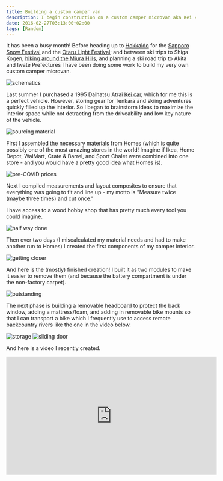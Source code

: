 ```yaml
---
title: Building a custom camper van
description: I begin construction on a custom camper microvan aka Kei van for Tenkara adventures in Japan...
date: 2016-02-27T03:13:00+02:00
tags: [Random]
---
```

<div class="text-lg mt-2">
<p class="mb-2">It has been a busy month! Before heading up to <a href="https://www.fallfishtenkara.com/rivers-of-hokkaido/" target="_blank" rel="noopener noreferrer">Hokkaido</a> for the <a href="https://www.fallfishtenkara.com/sapporo-snow-festival/" target="_blank" rel="noopener noreferrer">Sapporo Snow Festival</a> and the <a href="https://www.fallfishtenkara.com/otaru-light-festival/" target="_blank" rel="noopener noreferrer">Otaru Light Festival</a>; and between ski trips to Shiga Kogen, <a href="https://www.facebook.com/media/set/?set=a.455240918013301.1073741831.355562167981177&amp;type=1&amp;l=c000eccd9f" target="_blank" rel="noopener noreferrer">hiking around the Miura Hills</a>, and planning a ski road trip to Akita and Iwate Prefectures I have been doing some work to build my very own custom camper microvan.</p>

<img class="w-8/12 rounded-lg shadow-lg mx-auto" src="https://res.cloudinary.com/mountaintopcoding-127956/image/upload/v1652024244/Fallfish%20Tenkara/camper-van/camper_van-kei_van-custom_interior-van_life-tenkara_bum-ski_bum-japow-schematics_njsz9q.jpg" alt="schematics" />

<p class="mt-2 mb-2">Last summer I purchased a 1995 Daihatsu Atrai <a href="https://www.fallfishtenkara.com/japanese-kei-cars/" target="_blank" rel="noopener noreferrer">Kei car</a>, which for me this is a perfect vehicle. However, storing gear for Tenkara and skiing adventures quickly filled up the interior. So I began to brainstorm ideas to maximize the interior space while not detracting from the driveability and low key nature of the vehicle.</p>

<img class="w-8/12 rounded-lg shadow-lg mx-auto" src="https://res.cloudinary.com/mountaintopcoding-127956/image/upload/v1652024244/Fallfish%20Tenkara/camper-van/camper_van-kei_van-custom_interior-van_life-tenkara_bum-ski_bum-japow_pzpjmd.jpg" alt="sourcing material" />

<p class="mt-2 mb-2">First I assembled the necessary materials from Homes (which is quite possibly one of the most amazing stores in the world! Imagine if Ikea, Home Depot, WalMart, Crate &amp; Barrel, and Sport Chalet were combined into one store - and you would have a pretty good idea what Homes is).</p>

<img class="w-8/12 rounded-lg shadow-lg mx-auto" src="https://res.cloudinary.com/mountaintopcoding-127956/image/upload/v1652024244/Fallfish%20Tenkara/camper-van/camper_van-kei_van-custom_interior-van_life-tenkara_bum-ski_bum-japow-plywood_vjw5jx.jpg" alt="pre-COVID prices" />

<p class="mt-2 mb-2">Next I compiled measurements and layout composites to ensure that everything was going to fit and line up - my motto is "Measure twice (maybe three times) and cut once."</p>

<p class="mt-2 mb-2">I have access to a wood hobby shop that has pretty much every tool you could imagine.</p>

<img class="w-8/12 rounded-lg shadow-lg mx-auto" src="https://res.cloudinary.com/mountaintopcoding-127956/image/upload/v1652024244/Fallfish%20Tenkara/camper-van/camper_van-kei_van-custom_interior-van_life-tenkara_bum-ski_bum-japow-construction_frgd2d.jpg" alt="half way done" />

<p class="mt-2 mb-2">Then over two days (I miscalculated my material needs and had to make another run to Homes) I created the first components of my camper interior.</p>

<img class="w-8/12 rounded-lg shadow-lg mx-auto" src="https://res.cloudinary.com/mountaintopcoding-127956/image/upload/v1652024244/Fallfish%20Tenkara/camper-van/camper_van-kei_van-custom_interior-van_life-tenkara_bum-ski_bum-japow-construction_frgd2d.jpg" alt="getting closer" />

<p class="mt-2 mb-2">And here is the (mostly) finished creation! I built it as two modules to make it easier to remove them (and because the battery compartment is under the non-factory carpet).</p>

<img class="w-8/12 rounded-lg shadow-lg mx-auto" src="https://res.cloudinary.com/mountaintopcoding-127956/image/upload/v1652024245/Fallfish%20Tenkara/camper-van/camper_van-kei_van-custom_interior-van_life-tenkara_bum-ski_bum-japow-in_the_van_w8ushi.jpg" alt="outstanding" />

<p class="mt-2 mb-2">The next phase is building a removable headboard to protect the back window, adding a mattress/foam, and adding in removable bike mounts so that I can transport a bike which I frequently use to access remote backcountry rivers like the one in the video below.</p>

<img class="w-8/12 rounded-lg shadow-lg mx-auto mb-2" src="https://res.cloudinary.com/mountaintopcoding-127956/image/upload/v1652024245/Fallfish%20Tenkara/camper-van/camper_van-kei_van-custom_interior-van_life-tenkara_bum-ski_bum-japow-under_bed_storage_czptwn.jpg" alt="storage" />

<img class="w-8/12 rounded-lg shadow-lg mx-auto" src="https://res.cloudinary.com/mountaintopcoding-127956/image/upload/v1652024244/Fallfish%20Tenkara/camper-van/camper_van-kei_van-custom_interior-van_life-tenkara_bum-ski_bum-japow-sweet_tfkozn.jpg" alt="sliding door" />

<p class="mt-2 mb-2 text-center italic text-sm">And here is a video I recently created.</p> 

<iframe src="https://www.youtube.com/embed/IRsniM9fUyg" width="560" height="315" frameborder="0" allowfullscreen="allowfullscreen"></iframe></p>
</div>
